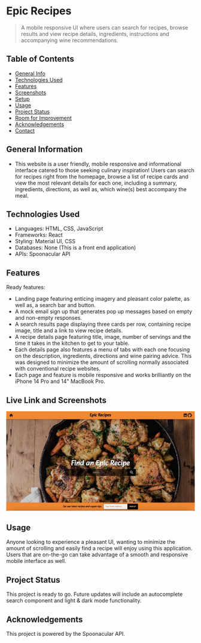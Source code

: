 # Epic Recipes
> A mobile responsive UI where users can search for recipes, browse results and view recipe details, ingredients, instructions and accompanying wine recommendations.

## Table of Contents
* [General Info](#general-information)
* [Technologies Used](#technologies-used)
* [Features](#features)
* [Screenshots](#screenshots)
* [Setup](#setup)
* [Usage](#usage)
* [Project Status](#project-status)
* [Room for Improvement](#room-for-improvement)
* [Acknowledgements](#acknowledgements)
* [Contact](#contact)
<!-- * [License](#license) -->


## General Information
- This website is a user friendly, mobile responsive and informational interface catered to those seeking culinary inspiration! Users can search for    recipes right from the homepage, browse a list of recipe cards and view the most relevant details for each one, including a summary, ingredients,     directions, as well as, which wine(s) best accompany the meal. 


## Technologies Used
- Languages: HTML, CSS, JavaScript
- Frameworks: React
- Styling: Material UI, CSS
- Databases: None (This is a front end application)
- APIs: Spoonacular API


## Features
Ready features:
- Landing page featuring enticing imagery and pleasant color palette, as well as, a search bar and button. 
- A mock email sign up that generates pop up messages based on empty and non-empty responses.
- A search results page displaying three cards per row, containing recipe image, title and a link to view recipe details.
- A recipe details page featuring title, image, number of servings and the time it takes in the kitchen to get to your table.
- Each details page also features a menu of tabs with each one focusing on the description, ingredients, directions and wine pairing advice. This was   designed to minimize the amount of scrolling normally associated with conventional recipe websites.
- Each page and feature is mobile responsive and works brilliantly on the iPhone 14 Pro and 14" MacBook Pro. 


## Live Link and Screenshots
![Screenshot](EpicRecipes.jpeg)


## Usage
Anyone looking to experience a pleasant UI, wanting to minimize the amount of scrolling and easily find a recipe will enjoy using this application. Users that are on-the-go can take advantage of a smooth and responsive mobile interface as well.


## Project Status
This project is ready to go. Future updates will include an autocomplete search component and light & dark mode functionality.


## Acknowledgements
This project is powered by the Spoonacular API.
